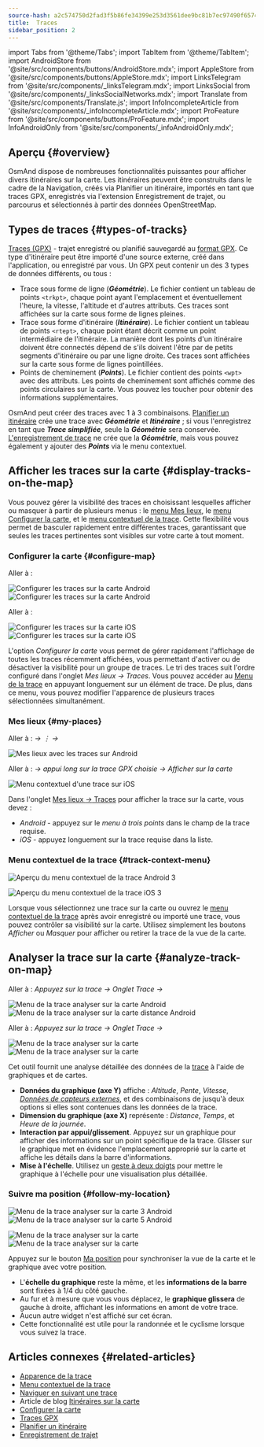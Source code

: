 ```yaml
---
source-hash: a2c574750d2fad3f5b86fe34399e253d3561dee9bc81b7ec97490f6574b7c609
title:  Traces
sidebar_position: 2
---
```

import Tabs from '@theme/Tabs';
import TabItem from '@theme/TabItem';
import AndroidStore from '@site/src/components/buttons/AndroidStore.mdx';
import AppleStore from '@site/src/components/buttons/AppleStore.mdx';
import LinksTelegram from '@site/src/components/_linksTelegram.mdx';
import LinksSocial from '@site/src/components/_linksSocialNetworks.mdx';
import Translate from '@site/src/components/Translate.js';
import InfoIncompleteArticle from '@site/src/components/_infoIncompleteArticle.mdx';
import ProFeature from '@site/src/components/buttons/ProFeature.mdx';
import InfoAndroidOnly from '@site/src/components/_infoAndroidOnly.mdx';



## Aperçu {#overview}
OsmAnd dispose de nombreuses fonctionnalités puissantes pour afficher divers itinéraires sur la carte. Les itinéraires peuvent être construits dans le cadre de la Navigation, créés via Planifier un itinéraire, importés en tant que traces GPX, enregistrés via l'extension Enregistrement de trajet, ou parcourus et sélectionnés à partir des données OpenStreetMap.


## Types de traces {#types-of-tracks}

[Traces (GPX)](#display-tracks-on-the-map) - trajet enregistré ou planifié sauvegardé au [format GPX](https://en.wikipedia.org/wiki/GPS_Exchange_Format). Ce type d'itinéraire peut être importé d'une source externe, créé dans l'application, ou enregistré par vous. Un GPX peut contenir un des 3 types de données différents, ou tous :

- Trace sous forme de ligne (***Géométrie***). Le fichier contient un tableau de points ```<trkpt>```, chaque point ayant l'emplacement et éventuellement l'heure, la vitesse, l'altitude et d'autres attributs. Ces traces sont affichées sur la carte sous forme de lignes pleines.
- Trace sous forme d'itinéraire (***Itinéraire***). Le fichier contient un tableau de points ```<rtept>```, chaque point étant décrit comme un point intermédiaire de l'itinéraire. La manière dont les points d'un itinéraire doivent être connectés dépend de s'ils doivent l'être par de petits segments d'itinéraire ou par une ligne droite. Ces traces sont affichées sur la carte sous forme de lignes pointillées.
- Points de cheminement (***Points***). Le fichier contient des points ```<wpt>``` avec des attributs. Les points de cheminement sont affichés comme des points circulaires sur la carte. Vous pouvez les toucher pour obtenir des informations supplémentaires.

OsmAnd peut créer des traces avec 1 à 3 combinaisons. [Planifier un itinéraire](../../plan-route/create-route.md) crée une trace avec ***Géométrie*** et ***Itinéraire*** ; si vous l'enregistrez en tant que ***Trace simplifiée***, seule la ***Géométrie*** sera conservée. [L'enregistrement de trace](../../plugins/trip-recording.md#new-track-recording) ne crée que la ***Géométrie***, mais vous pouvez également y ajouter des ***Points*** via le menu contextuel.


## Afficher les traces sur la carte {#display-tracks-on-the-map}

Vous pouvez gérer la visibilité des traces en choisissant lesquelles afficher ou masquer à partir de plusieurs menus : le [menu Mes lieux](#my-places), le [menu Configurer la carte](#configure-map), et le [menu contextuel de la trace](#track-context-menu). Cette flexibilité vous permet de basculer rapidement entre différentes traces, garantissant que seules les traces pertinentes sont visibles sur votre carte à tout moment.

### Configurer la carte {#configure-map}

<Tabs groupId="operating-systems" queryString="current-os">

<TabItem value="android" label="Android">

Aller à : *<Translate android="true" ids="shared_string_menu,configure_map,shared_string_show,show_gpx"/>*

![Configurer les traces sur la carte Android](@site/static/img/map/tracks_and_routes/tracks_and_routes_display_1_andr.png)   ![Configurer les traces sur la carte Android](@site/static/img/map/tracks_and_routes/tracks_and_routes_display_andr.png)  

</TabItem>

<TabItem value="ios" label="iOS">

Aller à : *<Translate ios="true" ids="shared_string_menu,configure_map,shared_string_gpx_tracks"/>*

![Configurer les traces sur la carte iOS](@site/static/img/personal/tracks/follow_track_1_ios.png)  ![Configurer les traces sur la carte iOS](@site/static/img/personal/tracks/configure_map_track_menu_ios.png)

</TabItem>

</Tabs>

L'option *Configurer la carte* vous permet de gérer rapidement l'affichage de toutes les traces récemment affichées, vous permettant d'activer ou de désactiver la visibilité pour un groupe de traces. Le tri des traces suit l'ordre configuré dans l'onglet *Mes lieux → Traces*. Vous pouvez accéder au [Menu de la trace](../../personal/tracks/manage-tracks.md#track-menu) en appuyant longuement sur un élément de trace. De plus, dans ce menu, vous pouvez modifier l'apparence de plusieurs traces sélectionnées simultanément.

### Mes lieux {#my-places}

<Tabs groupId="operating-systems" queryString="current-os">

<TabItem value="android" label="Android">

Aller à : *<Translate android="true" ids="shared_string_menu,shared_string_my_places,shared_string_gpx_files"/> → &#8942; → <Translate android="true" ids="shared_string_show_on_map"/>*

![Mes lieux avec les traces sur Android](@site/static/img/personal/tracks/one_track_menu_andr.png)

</TabItem>

<TabItem value="ios" label="iOS">

Aller à : *<Translate ios="true" ids="shared_string_menu,shared_string_my_places,shared_string_gpx_tracks"/> → appui long sur la trace GPX choisie → Afficher sur la carte*

![Menu contextuel d'une trace sur iOS](@site/static/img/personal/tracks/one_track_menu_ios.png)

</TabItem>

</Tabs>

Dans l'onglet [Mes lieux *→* Traces](../../personal/tracks/manage-tracks.md#manage-tracks) pour afficher la trace sur la carte, vous devez :

- *Android* - appuyez sur le *menu à trois points* dans le champ de la trace requise.
- *iOS* - appuyez longuement sur la trace requise dans la liste.


### Menu contextuel de la trace {#track-context-menu}

<Tabs groupId="operating-systems" queryString="current-os">

<TabItem value="android" label="Android">

![Aperçu du menu contextuel de la trace Android 3](@site/static/img/personal/tracks/track_context_overview_andr_3.png)

</TabItem>

<TabItem value="ios" label="iOS">

![Aperçu du menu contextuel de la trace iOS 3](@site/static/img/personal/tracks/track_context_overview_ios_3.png)

</TabItem>

</Tabs>

Lorsque vous sélectionnez une trace sur la carte ou ouvrez le [menu contextuel de la trace](./track-context-menu.md) après avoir enregistré ou importé une trace, vous pouvez contrôler sa visibilité sur la carte. Utilisez simplement les boutons *Afficher* ou *Masquer* pour afficher ou retirer la trace de la vue de la carte.


## Analyser la trace sur la carte {#analyze-track-on-map}

<Tabs groupId="operating-systems" queryString="current-os">

<TabItem value="android" label="Android">

Aller à : *Appuyez sur la trace → Onglet Trace → <Translate android="true" ids="analyze_on_map"/>*  

![Menu de la trace analyser sur la carte Android](@site/static/img/personal/tracks/analyze_track_on_map_andr.png)    ![Menu de la trace analyser sur la carte distance Android](@site/static/img/personal/tracks/analyze_track_on_map_distance_andr.png)

</TabItem>

<TabItem value="ios" label="iOS">

Aller à : *Appuyez sur la trace → Onglet Trace → <Translate ios="true" ids="analyze_on_map"/>*  

![Menu de la trace analyser sur la carte](@site/static/img/personal/tracks/track_analyze_ios.png)  ![Menu de la trace analyser sur la carte ](@site/static/img/personal/tracks/track_analyze_on_map_ios.png)

</TabItem>

</Tabs>

Cet outil fournit une analyse détaillée des données de la [trace](../../map/tracks/track-context-menu.md#options) à l'aide de graphiques et de cartes.

- **Données du graphique (axe Y)** affiche : *Altitude*, *Pente*, *Vitesse*, [*Données de capteurs externes*](../../plugins/external-sensors.md), et des combinaisons de jusqu'à deux options si elles sont contenues dans les données de la trace.
- **Dimension du graphique (axe X)** représente : *Distance*, *Temps*, et *Heure de la journée*.
- **Interaction par appui/glissement**. Appuyez sur un graphique pour afficher des informations sur un point spécifique de la trace. Glisser sur le graphique met en évidence l'emplacement approprié sur la carte et affiche les détails dans la barre d'informations.
- **Mise à l'échelle**. Utilisez un [geste à deux doigts](../../map/interact-with-map.md#gestures) pour mettre le graphique à l'échelle pour une visualisation plus détaillée.


### Suivre ma position {#follow-my-location}

<Tabs groupId="operating-systems" queryString="current-os">

<TabItem value="android" label="Android">

![Menu de la trace analyser sur la carte 3 Android](@site/static/img/personal/tracks/track_analyze_on_map_3_android.png) ![Menu de la trace analyser sur la carte 5 Android](@site/static/img/personal/tracks/track_analyze_on_map_5_android.png)

</TabItem>

<TabItem value="ios" label="iOS">

![Menu de la trace analyser sur la carte](@site/static/img/personal/tracks/track_follow_my_location_3_ios.png)  ![Menu de la trace analyser sur la carte ](@site/static/img/personal/tracks/track_follow_my_location_4_ios.png)

</TabItem>

</Tabs>

Appuyez sur le bouton [Ma position](../../map/interact-with-map.md#my-location-and-zoom) pour synchroniser la vue de la carte et le graphique avec votre position.

- L'**échelle du graphique** reste la même, et les **informations de la barre** sont fixées à 1/4 du côté gauche.
- Au fur et à mesure que vous vous déplacez, le **graphique glissera** de gauche à droite, affichant les informations en amont de votre trace.
- Aucun autre widget n'est affiché sur cet écran.
- Cette fonctionnalité est utile pour la randonnée et le cyclisme lorsque vous suivez la trace.  


## Articles connexes {#related-articles}

- [Apparence de la trace](./appearance.md)
- [Menu contextuel de la trace](./track-context-menu.md)
- [Naviguer en suivant une trace](../../navigation/setup/gpx-navigation.md)
- Article de blog [Itinéraires sur la carte](https://docs.osmand.net/blog/routes)
- [Configurer la carte](../../map/configure-map-menu.md)  
- [Traces GPX](../../personal/tracks/index.md)  
- [Planifier un itinéraire](../../plan-route/index.md)  
- [Enregistrement de trajet](../../plugins/trip-recording.md)